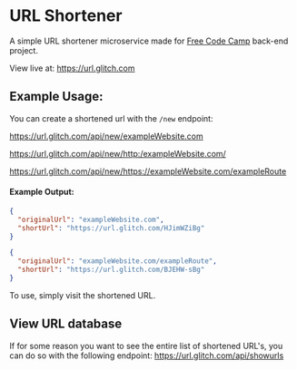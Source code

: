 # URL Shortener
A simple URL shortener microservice made for [Free Code Camp](https://freecodecamp.com/) back-end project.

View live at: https://url.glitch.com

## Example Usage:
You can create a shortened url with the `/new` endpoint:

https://url.glitch.com/api/new/exampleWebsite.com

https://url.glitch.com/api/new/http:/exampleWebsite.com/

https://url.glitch.com/api/new/https://exampleWebsite.com/exampleRoute


#### Example Output:
```json
{
  "originalUrl": "exampleWebsite.com",
  "shortUrl": "https://url.glitch.com/HJimWZiBg"
}
```

```json
{
  "originalUrl": "exampleWebsite.com/exampleRoute",
  "shortUrl": "https://url.glitch.com/BJEHW-sBg"
}
```

To use, simply visit the shortened URL.



## View URL database
If for some reason you want to see the entire list of shortened URL's, you can do so with the following endpoint:
https://url.glitch.com/api/showurls
